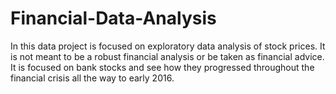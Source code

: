 # Financial-Data-Analysis
In this data project is focused on exploratory data analysis of stock prices. It is not meant to be a robust financial analysis or be taken as financial advice.  It is focused on bank stocks and see how they progressed throughout the financial crisis all the way to early 2016.
